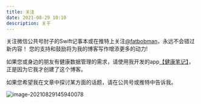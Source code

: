 ```yaml
---
title: 关注
date: 2021-08-29 10:10
description: 关于
---
```

关注微信公共号肘子的Swift记事本或在推特上关注[@fatbobman](https://twitter.com/fatbobman)，永远不会错过新内容！ 您的支持和鼓励将为我的博客写作增添更多的动力!

如果您或身边的朋友有健康数据管理的需求，请使用我开发的app[【健康笔记】](/healthnotes/)，正是因为它我才创建了这个博客。

如果您希望我在文章中探讨某方面的话题，请在公共号或推特中告诉我。

![image-20210829145940078](https://cdn.fatbobman.com/image-20210829145940078.png)
